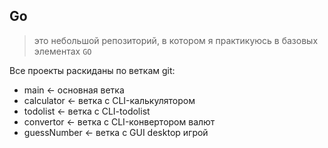 ## Go

> это небольшой репозиторий, в котором я практикуюсь в базовых элементах `GO`

Все проекты раскиданы по веткам git:
+ main <- основная ветка
+ calculator <- ветка с CLI-калькулятором
+ todolist <- ветка с CLI-todolist
+ convertor <- ветка с CLI-конвертором валют
+ guessNumber <- ветка с GUI desktop игрой